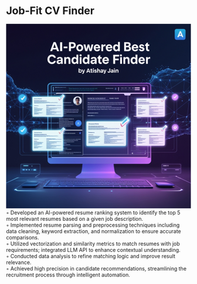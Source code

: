 # Job-Fit CV Finder
![Job-Fit CV Finder](best_candidate_finder.jpg)
◦ Developed an AI-powered resume ranking system to identify the top 5 most relevant resumes based on a given job description.
<br>
◦ Implemented resume parsing and preprocessing techniques including data cleaning, keyword extraction, and normalization to ensure accurate comparisons.
<br>
◦ Utilized vectorization and similarity metrics to match resumes with job requirements; integrated LLM API to enhance contextual understanding.
<br>
◦ Conducted data analysis to refine matching logic and improve result relevance.
<br>
◦ Achieved high precision in candidate recommendations, streamlining the recruitment process through intelligent automation.
<br>
